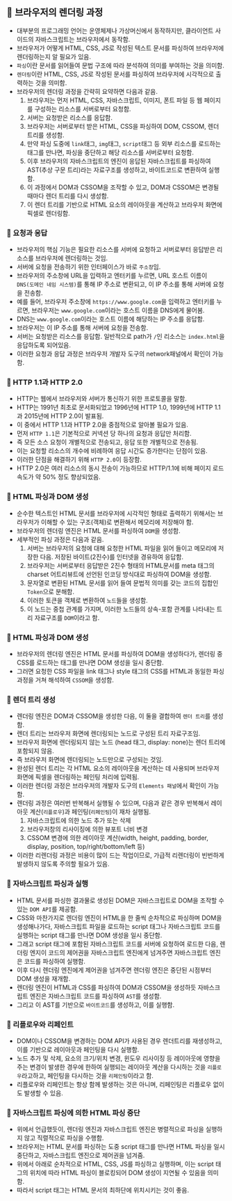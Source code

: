 ## 📌 브라우저의 렌더링 과정

- 대부분의 프로그래밍 언어는 운영체제나 가상머신에서 동작하지만, 클라이언트 사이드의 자바스크립트는 브라우저에서 동작함.
- 브라우저가 어떻게 HTML, CSS, JS로 작성된 텍스트 문서를 파싱하여 브라우저에 렌더링하는지 알 필요가 있음.
- `파싱`이란 문서를 읽어들여 문법 구조에 따라 분석하여 의미를 부여하는 것을 의미함.
- `렌더링`이란 HTML, CSS, JS로 작성된 문서를 파싱하여 브라우저에 시각적으로 출력하는 것을 의미함.
- 브라우저의 렌더링 과정을 간략히 요약하면 다음과 같음.
  1. 브라우저는 먼저 HTML, CSS, 자바스크립트, 이미지, 폰트 파일 등 웹 페이지를 구성하는 리소스를 서버로부터 요청함.
  2. 서버는 요청받은 리소스를 응답함.
  3. 브라우저는 서버로부터 받은 HTML, CSS을 파싱하여 DOM, CSSOM, 렌더 트리를 생성함.
  4. 만약 파싱 도중에 `link`태그, `img`태그, `script`태그 등 외부 리소스를 로드하는 태그를 만나면, 파싱을 중단하고 해당 리소스를 서버로부터 요청함.
  5. 이후 브라우저의 자바스크립트의 엔진이 응답된 자바스크립트를 파싱하여 AST(추상 구문 트리)라는 자료구조를 생성하고, 바이트코드로 변환하여 실행함.
  6. 이 과정에서 DOM과 CSSOM을 조작할 수 있고, DOM과 CSSOM은 변경될 때마다 렌더 트리를 다시 생성함.
  7. 이 렌더 트리를 기반으로 HTML 요소의 레이아웃을 계산하고 브라우저 화면에 픽셀로 렌더링함.


### 🎈 요청과 응답

- 브라우저의 핵심 기능은 필요한 리소스를 서버에 요청하고 서버로부터 응답받은 리소스를 브라우저에 렌더링하는 것임.
- 서버에 요청을 전송하기 위한 인터페이스가 바로 `주소창`임. 
- 브라우저의 주소창에 URL을 입력하고 엔터키를 누르면, URL 호스트 이름이 `DNS(도메인 네임 시스템)`를 통해 IP 주소로 변환되고, 이 IP 주소를 통해 서버에 요청을 전송함.
- 예를 들어, 브라우저 주소창에 `https://www.google.com`을 입력하고 엔터키를 누르면, 브라우저는 `www.google.com`이라는 호스트 이름을 DNS에게 물어봄.
- DNS는 `www.google.com`이라는 호스트 이름에 해당하는 IP 주소를 응답함.
- 브라우저는 이 IP 주소를 통해 서버에 요청을 전송함.
- 서버는 요청받은 리소스를 응답함. 일반적으로 path가 `/`인 리소스는 `index.html`을 응답하도록 되어있음.
- 이러한 요청과 응답 과정은 브라우저 개발자 도구의 network패널에서 확인이 가능함.

### 📌 HTTP 1.1과 HTTP 2.0 

- HTTP는 웹에서 브라우저와 서버가 통신하기 위한 프로토콜을 말함. 
- HTTP는 1991년 최초로 문서화되었고 1996년에 HTTP 1.0, 1999년에 HTTP 1.1과 2015년에 HTTP 2.0이 발표됨.
- 이 중에서 HTTP 1.1과 HTTP 2.0을 중점적으로 알아볼 필요가 있음.
- 먼저 `HTTP 1.1`은 기본적으로 커넥션 당 하나의 요청과 응답만 처리함.
- 즉 모든 소스 요청이 개별적으로 전송되고, 응답 또한 개별적으로 전송됨.
- 이는 요청할 리소스의 개수에 비례하여 응답 시간도 증가한다는 단점이 있음.
- 이러한 단점을 해결하기 위해 `HTTP 2.0`이 등장함.
- HTTP 2.0은 여러 리소스의 동시 전송이 가능하므로 HTTP/1.1에 비해 페이지 로드 속도가 약 50% 정도 향상되었음.

### 📌 HTML 파싱과 DOM 생성

- 순수한 텍스트인 HTML 문서를 브라우저에 시각적인 형태로 출력하기 위해서는 브라우저가 이해할 수 있는 구조(객체)로 변환해서 메모리에 저장해야 함.
- 브라우저의 렌더링 엔진은 HTML 문서를 파싱하여 `DOM`을 생성함.
- 세부적인 파싱 과정은 다음과 같음. 
  1. 서버는 브라우저의 요청에 대해 요청한 HTML 파일을 읽어 들이고 메모리에 저장한 다음. 저장된 바이트(2진수)를 인터넷을 경유하여 응답함.
  2. 브라우저는 서버로부터 응답받은 2진수 형태의 HTML문서를 meta 태그의 charset 어트리뷰트에 선언된 인코딩 방식대로 파싱하여 DOM을 생성함.
  3. 문자열로 변환된 HTML 문서를 읽어 들여 문법적 의미를 갖는 코드의 집합인 `Token`으로 분해함.
  4. 이러한 토큰을 객체로 변환하여 `노드`들을 생성함.
  5. 이 노드는 중첩 관계를 가지며, 이러한 노드들의 상속-포함 관계를 나타내는 트리 자료구조를 `DOM`이라고 함.

### 📌 HTML 파싱과 DOM 생성

- 브라우저의 렌더링 엔진은 HTML 문서를 파싱하여 DOM을 생성하다가, 렌더링 중 CSS를 로드하는 태그를 만나면 DOM 생성을 일시 중단함. 
- 그러면 요청한 CSS 파일을 link 태그나 style 태그의 CSS를 HTML과 동일한 파싱 과정을 거쳐 해석하여 `CSSOM`을 생성함.


### 📌 렌더 트리 생성

- 렌더링 엔진은 DOM과 CSSOM을 생성한 다음, 이 둘을 결합하여 `렌더 트리`를 생성함.
- 렌더 트리는 브라우저 화면에 렌더링되는 노드로 구성된 트리 자료구조임.
- 브라우저 화면에 렌더링되지 않는 노드 (head 태그, display: none)는 렌더 트리에 포함되지 않음.
- 즉 브라우저 화면에 렌더링되는 노드만으로 구성되는 것임.
- 완성된 렌더 트리는 각 HTML 요소의 레이아웃을 계산하는 데 사용되며 브라우저 화면에 픽셀을 렌더링하는 페인팅 처리에 입력됨.
- 이러한 렌더링 과정은 브라우저의 개발자 도구의 `Elements 패널`에서 확인이 가능함.
- 렌더링 과정은 여러번 반복해서 실행될 수 있으며, 다음과 같은 경우 반복해서 레이아웃 계산(`리플로우`)과 페인팅(`리페인팅`)이 재차 실행됨.
    1. 자바스크립트에 의한 노드 추가 또는 삭제
    2. 브라우저창의 리사이징에 의한 뷰포트 너비 변경
    3. CSSOM 변경에 의한 레이아웃 계산(width, height, padding, border, display, position, top/right/bottom/left 등)
- 이러한 리렌더링 과정은 비용이 많이 드는 작업이므로, 가급적 리렌더링이 빈번하게 발생하지 않도록 주의할 필요가 있음. 

### 📌 자바스크립트 파싱과 실행

- HTML 문서를 파싱한 결과물로 생성된 DOM은 자바스크립트로 DOM을 조작할 수 있는 `DOM API`를 제공함.
- CSS와 마찬가지로 렌더링 엔진이 HTML을 한 줄씩 순차적으로 파싱하며 DOM을 생성해나가다, 자바스크립트 파일을 로드하는 script 태그나 자바스크립트 코드를 실행하는 script 태그를 만나면 DOM 생성을 일시 중단함.
- 그래고 script 태그에 포함된 자바스크립트 코드를 서버에 요청하여 로드한 다음, 렌더링 엔지이 코드의 제어권을 자바스크립트 엔진에게 넘겨주면 자바스크립트 엔진은 코드를 파싱하여 실행함.
- 이후 다시 렌더링 엔진에게 제어권을 넘겨주면 렌더링 엔진은 중단된 시점부터 DOM 생성을 재개함.
- 렌더링 엔진이 HTML과 CSS를 파싱하여 DOM과 CSSOM을 생성하듯 자바스크립트 엔진은 자바스크립트 코드를 파싱하여 `AST`를 생성함.
- 그리고 이 AST를 기반으로 `바이트코드`를 생성하고, 이를 실행함.


### 📌 리플로우와 리페인트

- DOM이나 CSSOM을 변경하는 DOM API가 사용된 경우 렌더트리를 재생성하고, 이를 기반으로 레이아웃과 페인팅을 다시 실행함.
- 노드 추가 및 삭제, 요소의 크기/위치 변경, 윈도우 리사이징 등 레이아웃에 영향을 주는 변경이 발생한 경우에 한하여 실행되는 레이아웃 계산을 다시하는 것을 `리플로우`라고하고, 페인팅을 다시하는 것을 `리페인팅`이라고 함.
- 리플로우와 리페인트는 항상 함께 발생하는 것은 아니며, 리페인팅은 리플로우 없이도 발생할 수 있음.

### 📌 자바스크립트 파싱에 의한 HTML 파싱 중단

- 위에서 언급했듯이, 렌더링 엔진과 자바스크립트 엔진은 병렬적으로 파싱을 실행하지 않고 직렬적으로 파싱을 수행함.
- 브라우저는 HTML 문서를 파싱하는 도중 script 태그를 만나면 HTML 파싱을 일시 중단하고, 자바스크립트 엔진으로 제어권을 넘겨줌.
- 위에서 아래로 순차적으로 HTML, CSS, JS를 파싱하고 실행하며, 이는 script 태그의 위치에 따라 HTML 파싱이 블로킹되어 DOM 생성이 지연될 수 있음을 의미함.
- 따라서 script 태그는 HTML 문서의 최하단에 위치시키는 것이 좋음.